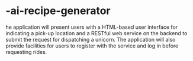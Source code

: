 # -ai-recipe-generator
he application will present users with a HTML-based user interface for indicating a pick-up location and a RESTful web service on the backend to submit the request for dispatching a unicorn. The application will also provide facilities for users to register with the service and log in before requesting rides.

